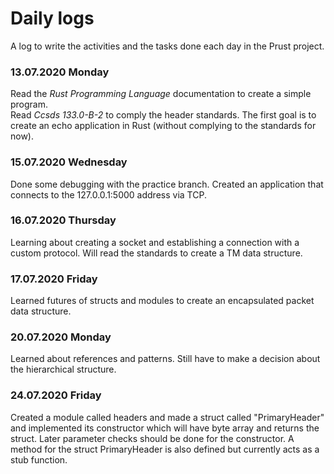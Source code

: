 # Daily logs
A log to write the activities and the tasks done each day in the Prust project.
### 13.07.2020 Monday
Read the *Rust Programming Language* documentation to create a simple program.  
Read *Ccsds 133.0-B-2* to comply the header standards. The first goal is to create 
an echo application in Rust (without complying to the standards for now).
### 15.07.2020 Wednesday
Done some debugging with the practice branch. Created an application that connects to the 127.0.0.1:5000 address via TCP.
### 16.07.2020 Thursday
Learning about creating a socket and establishing a connection with a custom protocol. Will read the standards to create a TM data structure.
### 17.07.2020 Friday
Learned futures of structs and modules to create an encapsulated packet data structure.
### 20.07.2020 Monday
Learned about references and patterns. Still have to make a decision about the hierarchical structure.
### 24.07.2020 Friday
Created a module called headers and made a struct called "PrimaryHeader" and implemented its constructor which will have byte array and returns the struct.
Later parameter checks should be done for the constructor. A method for the struct PrimaryHeader is also defined but currently acts as a stub function.